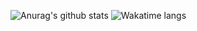 ![Anurag's github stats](https://github-readme-stats.vercel.app/api?username=zerbinidamata&count_private=true&show_icons=true&theme=dark&include_all_commits=true)
![Wakatime langs](https://wakatime.com/share/@43583ea1-aaaa-433d-b0b1-ccc86410da16/de7e7dae-dfe4-4365-b888-a6a21e6007f4.svg)
 <!---- ![Top Langs](https://github-readme-stats.vercel.app/api/top-langs/?username=zerbinidamata&theme=dark&hide=html,php,css&count_private=true&show_icons=true&layout=compact)
